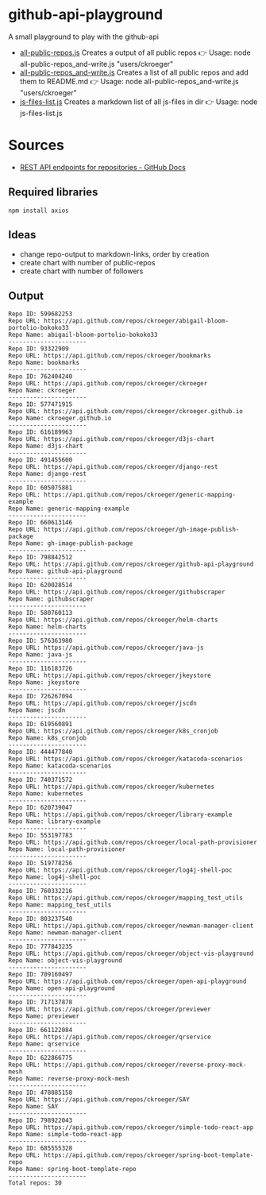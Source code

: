 # github-api-playground

A small playground to play with the github-api

<!-- scripts_start -->
* [all-public-repos.js](./all-public-repos.js)  Creates a output of all public repos 👉 Usage: node all-public-repos_and-write.js "users/ckroeger"
* [all-public-repos_and-write.js](./all-public-repos_and-write.js)  Creates a list of all public repos and add them to README.md 👉 Usage: node all-public-repos_and-write.js "users/ckroeger"
* [js-files-list.js](./js-files-list.js)  Creates a markdown list of all js-files in dir 👉 Usage: node js-files-list.js

<!-- scripts_end -->

# Sources

* [REST API endpoints for repositories - GitHub Docs](https://docs.github.com/en/rest/repos/repos?apiVersion=2022-11-28#list-organization-repositories)

## Required libraries

```shell
npm install axios
```
## Ideas
* change repo-output to markdown-links, order by creation
* create chart with number of public-repos
* create chart with number of followers

## Output

<!-- start -->
```text
Repo ID: 599682253
Repo URL: https://api.github.com/repos/ckroeger/abigail-bloom-portolio-bokoko33
Repo Name: abigail-bloom-portolio-bokoko33
----------------------
Repo ID: 93322909
Repo URL: https://api.github.com/repos/ckroeger/bookmarks
Repo Name: bookmarks
----------------------
Repo ID: 762404240
Repo URL: https://api.github.com/repos/ckroeger/ckroeger
Repo Name: ckroeger
----------------------
Repo ID: 577471915
Repo URL: https://api.github.com/repos/ckroeger/ckroeger.github.io
Repo Name: ckroeger.github.io
----------------------
Repo ID: 616189963
Repo URL: https://api.github.com/repos/ckroeger/d3js-chart
Repo Name: d3js-chart
----------------------
Repo ID: 491455600
Repo URL: https://api.github.com/repos/ckroeger/django-rest
Repo Name: django-rest
----------------------
Repo ID: 605075881
Repo URL: https://api.github.com/repos/ckroeger/generic-mapping-example
Repo Name: generic-mapping-example
----------------------
Repo ID: 660613146
Repo URL: https://api.github.com/repos/ckroeger/gh-image-publish-package
Repo Name: gh-image-publish-package
----------------------
Repo ID: 798842512
Repo URL: https://api.github.com/repos/ckroeger/github-api-playground
Repo Name: github-api-playground
----------------------
Repo ID: 620028514
Repo URL: https://api.github.com/repos/ckroeger/githubscraper
Repo Name: githubscraper
----------------------
Repo ID: 580760113
Repo URL: https://api.github.com/repos/ckroeger/helm-charts
Repo Name: helm-charts
----------------------
Repo ID: 576363980
Repo URL: https://api.github.com/repos/ckroeger/java-js
Repo Name: java-js
----------------------
Repo ID: 116183726
Repo URL: https://api.github.com/repos/ckroeger/jkeystore
Repo Name: jkeystore
----------------------
Repo ID: 726267094
Repo URL: https://api.github.com/repos/ckroeger/jscdn
Repo Name: jscdn
----------------------
Repo ID: 619560891
Repo URL: https://api.github.com/repos/ckroeger/k8s_cronjob
Repo Name: k8s_cronjob
----------------------
Repo ID: 444477840
Repo URL: https://api.github.com/repos/ckroeger/katacoda-scenarios
Repo Name: katacoda-scenarios
----------------------
Repo ID: 740371572
Repo URL: https://api.github.com/repos/ckroeger/kubernetes
Repo Name: kubernetes
----------------------
Repo ID: 620739047
Repo URL: https://api.github.com/repos/ckroeger/library-example
Repo Name: library-example
----------------------
Repo ID: 553197783
Repo URL: https://api.github.com/repos/ckroeger/local-path-provisioner
Repo Name: local-path-provisioner
----------------------
Repo ID: 519778256
Repo URL: https://api.github.com/repos/ckroeger/log4j-shell-poc
Repo Name: log4j-shell-poc
----------------------
Repo ID: 760332216
Repo URL: https://api.github.com/repos/ckroeger/mapping_test_utils
Repo Name: mapping_test_utils
----------------------
Repo ID: 803237540
Repo URL: https://api.github.com/repos/ckroeger/newman-manager-client
Repo Name: newman-manager-client
----------------------
Repo ID: 777843235
Repo URL: https://api.github.com/repos/ckroeger/object-vis-playground
Repo Name: object-vis-playground
----------------------
Repo ID: 709160497
Repo URL: https://api.github.com/repos/ckroeger/open-api-playground
Repo Name: open-api-playground
----------------------
Repo ID: 717137878
Repo URL: https://api.github.com/repos/ckroeger/previewer
Repo Name: previewer
----------------------
Repo ID: 661122084
Repo URL: https://api.github.com/repos/ckroeger/qrservice
Repo Name: qrservice
----------------------
Repo ID: 622866775
Repo URL: https://api.github.com/repos/ckroeger/reverse-proxy-mock-mesh
Repo Name: reverse-proxy-mock-mesh
----------------------
Repo ID: 478885158
Repo URL: https://api.github.com/repos/ckroeger/SAY
Repo Name: SAY
----------------------
Repo ID: 798922043
Repo URL: https://api.github.com/repos/ckroeger/simple-todo-react-app
Repo Name: simple-todo-react-app
----------------------
Repo ID: 685555328
Repo URL: https://api.github.com/repos/ckroeger/spring-boot-template-repo
Repo Name: spring-boot-template-repo
----------------------
Total repos: 30
```
<!-- end -->
